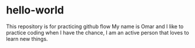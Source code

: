 # hello-world
This repository is for practicing github flow
My name is Omar and I like to practice coding when I have the chance, I am an active person that loves to learn new things. 
